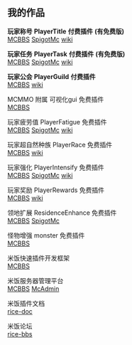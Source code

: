 ## 我的作品

**玩家称号**  **PlayerTitle** **付费插件** **(有免费版)**  
[MCBBS](https://www.mcbbs.net/thread-1004671-1-1.html)
[SpigotMc](https://www.spigotmc.org/resources/78048)
[wiki](PlayerTitle/)

**玩家任务** **PlayerTask** **付费插件** **(有免费版)**    
[MCBBS](https://www.mcbbs.net/thread-1084534-1-1.html)
[SpigotMc](https://www.spigotmc.org/resources/96554)
[wiki](PlayerTask/)

**玩家公会** **PlayerGuild** **付费插件**   
[MCBBS](https://www.mcbbs.net/thread-1297813-1-1.html)
[wiki](PlayerGuild/)

MCMMO 附属 可视化gui 免费插件  
[MCBBS](https://www.mcbbs.net/thread-1300127-1-1.html)

玩家疲劳值 PlayerFatigue 免费插件  
[MCBBS](https://www.mcbbs.net/thread-1101322-1-1.html)
[SpigotMc](https://www.spigotmc.org/resources/95360)
[wiki](PlayerFatigue/)

玩家超自然种族 PlayerRace 免费插件  
[MCBBS](https://www.mcbbs.net/thread-1149860-1-1.html)
[wiki](PlayerRace/)

玩家强化 PlayerIntensify 免费插件  
[MCBBS](https://www.mcbbs.net/thread-1198166-1-1.html)
[SpigotMc](https://www.spigotmc.org/resources/95362)
[wiki](PlayerIntensify/)

玩家奖励 PlayerRewards 免费插件  
[MCBBS](https://www.mcbbs.net/thread-1285222-1-1.html)
[wiki](PlayerRewards/)

领地扩展 ResidenceEnhance 免费插件  
[MCBBS](https://www.mcbbs.net/thread-1206203-1-1.html)
[SpigotMc](https://www.spigotmc.org/resources/96192)

怪物增强 monster 免费插件  
[MCBBS](https://www.mcbbs.net/thread-963507-1-1.html)

米饭快速插件开发框架  
[MCBBS](https://www.mcbbs.net/thread-1254437-1-1.html)

米饭服务器管理平台  
[MCBBS](https://www.mcbbs.net/thread-1083629-1-1.html)
[McAdmin](https://admin.ljxmc.top/)

米饭插件文档  
[rice-doc](https://handy-git.gitee.io/rice-doc)

米饭论坛  
[rice-bbs](https://bbs.ljxmc.top/)